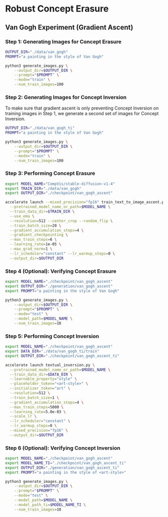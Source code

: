 # Robust Concept Erasure

## Van Gogh Experiment (Gradient Ascent)

### Step 1: Generating Images for Concept Erasure

```bash
OUTPUT_DIR="./data/van_gogh"
PROMPT="a painting in the style of Van Gogh"

python3 generate_images.py \
    --output_dir=$OUTPUT_DIR \
    --prompt="$PROMPT" \
    --mode="train" \
    --num_train_images=100
```

### Step 2: Generating Images for Concept Inversion
To make sure that gradient ascent is only preventing Concept Inversion on training images in Step 1, we generate a second set of images for Concept Inversion.
    
```bash
OUTPUT_DIR="./data/van_gogh_ti"
PROMPT="a painting in the style of Van Gogh"

python3 generate_images.py \
    --output_dir=$OUTPUT_DIR \
    --prompt="$PROMPT" \
    --mode="train" \
    --num_train_images=100
```

### Step 3: Performing Concept Erasure

```bash
export MODEL_NAME="CompVis/stable-diffusion-v1-4"
export TRAIN_DIR="./data/van_gogh"
export OUTPUT_DIR="./checkpoint/van_gogh_ascent"

accelerate launch --mixed_precision="fp16" train_text_to_image_ascent.py \
  --pretrained_model_name_or_path=$MODEL_NAME \
  --train_data_dir=$TRAIN_DIR \
  --use_ema \
  --resolution=512 --center_crop --random_flip \
  --train_batch_size=20 \
  --gradient_accumulation_steps=4 \
  --gradient_checkpointing \
  --max_train_steps=6 \
  --learning_rate=1e-05 \
  --max_grad_norm=1 \
  --lr_scheduler="constant" --lr_warmup_steps=0 \
  --output_dir=$OUTPUT_DIR
```

### Step 4 (Optional): Verifying Concept Erasure

```bash
export MODEL_NAME="./checkpoint/van_gogh_ascent"
export OUTPUT_DIR="./generation/van_gogh_ascent"
export PROMPT="a painting in the style of Van Gogh"

python3 generate_images.py \
    --output_dir=$OUTPUT_DIR \
    --prompt="$PROMPT" \
    --mode="test" \
    --model_path=$MODEL_NAME \
    --num_train_images=10
```

### Step 5: Performing Concept Inversion

```bash
export MODEL_NAME="./checkpoint/van_gogh_ascent"
export DATA_DIR="./data/van_gogh_ti/train"
export OUTPUT_DIR="./checkpoint/van_gogh_ascent_ti"

accelerate launch textual_inversion.py \
  --pretrained_model_name_or_path=$MODEL_NAME \
  --train_data_dir=$DATA_DIR \
  --learnable_property="style" \
  --placeholder_token="<art-style>" \
  --initializer_token="art" \
  --resolution=512 \
  --train_batch_size=1 \
  --gradient_accumulation_steps=4 \
  --max_train_steps=5000 \
  --learning_rate=5.0e-03 \
  --scale_lr \
  --lr_scheduler="constant" \
  --lr_warmup_steps=0 \
  --mixed_precision="fp16" \
  --output_dir=$OUTPUT_DIR
```

### Step 6 (Optional): Verifying Concept Inversion

```bash
export MODEL_NAME="./checkpoint/van_gogh_ascent"
export MODEL_NAME_TI="./checkpoint/van_gogh_ascent_ti"
export OUTPUT_DIR="./generation/van_gogh_ascent_ti"
export PROMPT="a painting in the style of <art-style>"

python3 generate_images.py \
    --output_dir=$OUTPUT_DIR \
    --prompt="$PROMPT" \
    --mode="test" \
    --model_path=$MODEL_NAME \
    --model_path_ti=$MODEL_NAME_TI \
    --num_train_images=10
```